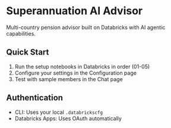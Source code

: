# Superannuation AI Advisor

Multi-country pension advisor built on Databricks with AI agentic capabilities.

## Quick Start

1. Run the setup notebooks in Databricks in order (01-05)
2. Configure your settings in the Configuration page
3. Test with sample members in the Chat page

## Authentication
- CLI: Uses your local `.databrickscfg`
- Databricks Apps: Uses OAuth automatically
